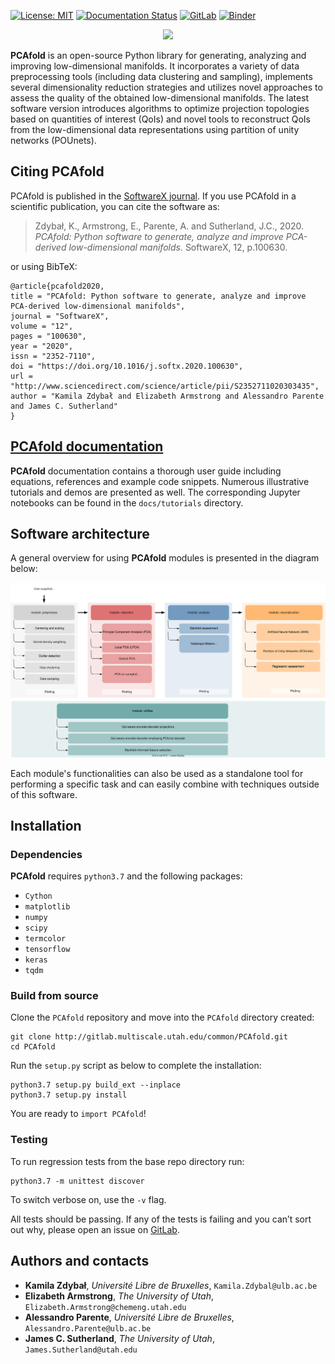 [![License: MIT](https://img.shields.io/badge/License-MIT-blue.svg)](https://opensource.org/licenses/MIT)
[![Documentation Status](https://readthedocs.org/projects/pcafold/badge/?version=latest)](https://pcafold.readthedocs.io/en/latest/?badge=latest)
[![GitLab](https://img.shields.io/badge/GitLab-PCAfold-blue.svg)](https://gitlab.multiscale.utah.edu/common/PCAfold)
[![Binder](https://mybinder.org/badge_logo.svg)](https://mybinder.org/v2/git/https%3A%2F%2Fgitlab.multiscale.utah.edu%2Fcommon%2FPCAfold/master?filepath=docs%2Ftutorials%2F)

<p align="center">
  <img src="https://gitlab.multiscale.utah.edu/common/PCAfold/raw/master/docs/images/PCAfold-logo-rectangle.svg" width="400">
</p>

**PCAfold** is an open-source Python library for generating, analyzing and improving low-dimensional manifolds. It incorporates a variety of data preprocessing tools (including data clustering and sampling), implements several dimensionality reduction strategies and utilizes novel approaches to assess the quality of the obtained
low-dimensional manifolds. The latest software version introduces algorithms to optimize projection topologies based on quantities of interest (QoIs) and novel tools to reconstruct QoIs from the low-dimensional data representations using partition of unity networks (POUnets).

## Citing PCAfold

PCAfold is published in the [SoftwareX journal](https://www.sciencedirect.com/science/article/pii/S2352711020303435). If you use PCAfold in a scientific publication, you can cite the software as:

> Zdybał, K., Armstrong, E., Parente, A. and Sutherland, J.C., 2020. *PCAfold: Python software to generate, analyze and improve PCA-derived low-dimensional manifolds.* SoftwareX, 12, p.100630.

or using BibTeX:

```
@article{pcafold2020,
title = "PCAfold: Python software to generate, analyze and improve PCA-derived low-dimensional manifolds",
journal = "SoftwareX",
volume = "12",
pages = "100630",
year = "2020",
issn = "2352-7110",
doi = "https://doi.org/10.1016/j.softx.2020.100630",
url = "http://www.sciencedirect.com/science/article/pii/S2352711020303435",
author = "Kamila Zdybał and Elizabeth Armstrong and Alessandro Parente and James C. Sutherland"
}
```

## [PCAfold documentation](https://pcafold.readthedocs.io/en/latest/)

**PCAfold** documentation contains a thorough user guide including equations, references and example code snippets. Numerous illustrative tutorials and demos are presented as well. The corresponding Jupyter notebooks can be found in the `docs/tutorials` directory.

## Software architecture

A general overview for using **PCAfold** modules is presented in the diagram
below:

![Screenshot](docs/images/PCAfold-software-architecture.svg)

Each module's functionalities can also be used as a standalone tool for
performing a specific task and can easily combine with techniques outside of
this software.

## Installation

### Dependencies

**PCAfold** requires `python3.7` and the following packages:

- `Cython`
- `matplotlib`
- `numpy`
- `scipy`
- `termcolor`
- `tensorflow`
- `keras`
- `tqdm`

### Build from source

Clone the `PCAfold` repository and move into the `PCAfold` directory created:

```
git clone http://gitlab.multiscale.utah.edu/common/PCAfold.git
cd PCAfold
```

Run the `setup.py` script as below to complete the installation:

```
python3.7 setup.py build_ext --inplace
python3.7 setup.py install

```

You are ready to `import PCAfold`!

### Testing

To run regression tests from the base repo directory run:

```
python3.7 -m unittest discover
```

To switch verbose on, use the `-v` flag.

All tests should be passing. If any of the tests is failing and you can’t sort
out why, please open an issue on [GitLab](https://gitlab.multiscale.utah.edu/common/PCAfold).

## Authors and contacts

- **Kamila Zdybał**, *Université Libre de Bruxelles*, `Kamila.Zdybal@ulb.ac.be`
- **Elizabeth Armstrong**, *The University of Utah*, `Elizabeth.Armstrong@chemeng.utah.edu`
- **Alessandro Parente**, *Université Libre de Bruxelles*, `Alessandro.Parente@ulb.ac.be`
- **James C. Sutherland**, *The University of Utah*, `James.Sutherland@utah.edu`
